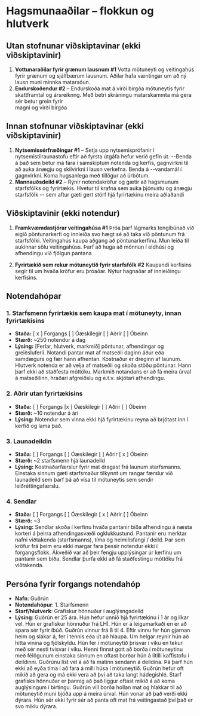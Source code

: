 # Hagsmunaaðilar – flokkun og hlutverk

<!-- 
Fyrir hvern notendahóp skal skrá:
- Nafn hóps (name)
- Staða (status): haka við "Kjörinn" eða "Óhagstæður" ef við á. Aðrir hópar eru ómerktir. 
  (Hópar sem eru hunsaðir þurfa ekki að vera með í skjalinu.)
- Stærð (size): áætlaður fjöldi notenda í hópnum
- Lýsing (description): tilgangur hópsins, helstu ferlar og hlutverk í verkefninu
-->

## Utan stofnunar viðskiptavinar (ekki viðskiptavinir)
1. **Vottunaraðilar fyrir grænum lausnum #1** 
    Votta mötuneyti og veitingahús fyrir grænum og sjálfbærum lausnum. Aðilar hafa 
væntingar um að ný lausn muni minnka matarsóun. 
2. **Endurskoðendur #2** – Endurskoða mat á virði birgða mötuneytis fyrir skattframtal og ársreiknng. Með betri skráningu matarskammta má gera sér betur grein fyrir  
 magni og virði birgða 

## Innan stofnunar viðskiptavinar (ekki viðskiptavinir)
1. **Nytsemissérfræðingar #1** – 
Setja upp nytsemisprófanir í nytsemistilraunastofu eftir að fyrsta útgáfa hefur verið gefin út. 
--Benda á það sem betur má fara í samskiptum notenda og kerfis, gagnvirkni til að auka ánægju og skilvirkni í lausn verkefna. Benda á 
--vandamál í gagnvirkni. Koma hugsanlega með tillögur að úrbótum. 
2. **Mannauðsdeild #2** – Rýnir notendakröfur og gætir að hagsmunum starfsfólks og fyrirtækis. Hvetur til krafna sem auka þjónustu og ánægju starfsfólk
-- sem aftur gæti gert störf hjá fyrirtækinu meira aðlaðandi 

## Viðskiptavinir (ekki notendur)
1. **Framkvæmdastjórar veitingahúsa #1** Þróa þarf lágmarks tengibúnað við eigið pöntunarkerfi og innleiða svo hægt sé að taka við pöntunum frá 
starfsfólki. Veitingahús kaupa aðgang að pöntunarkerfinu. Mun leiða til aukinnar sölu veitingahúss. Þarf að huga að mönnun í eldhúsi og afhendingu við fjölgun pantana

2. **Fyrirtækið sem rekur mötuneytið fyrir starfsfólk #2** Kaupandi kerfisins segir til um hvaða kröfur eru þróaðar. Nýtur
hagnaðar af innleiðingu kerfisins. 

## Notendahópar

### 1. Starfsmenn fyrirtækis sem kaupa mat í mötuneyty,  innan fyrirtækisins
- **Staða:** [ x ] Forgangs  [ ] Óæskilegir  [ ] Aðrir  [ ] Óbeinn  
- **Stærð:** ~250 notendur á dag
- **Lýsing:** [Ferlar, hlutverk, markmið] pöntunar, afhendingar og greiðsluferli. Notandi pantar mat af matseðli daginn áður eða 
samdægurs og fær hann afhentan. Kostnaður er dreginn af launum. Hlutverk notenda er að velja af matseðli og skoða stöðu
pöntunar. Hann þarf ekki að staðfesta móttöku. Markmið notandans er að fá meira úrval á matseðilinn, hraðari afgreiðslu og e.t.v. 
skjótari afhendingu. 

### 2. Aðrir utan fyrirtækisins 
- **Staða:** [ ] Forgangs   [x ] Óæskilegir  [ ] Aðrir  [ ] Óbeinn  
- **Stærð:** ~10 notendur á ári 
- **Lýsing:** Notendur sem vinna ekki hjá fyrirtækinu reyna að brjótast inn í kerfið og lama það. 

### 3. Launadeildin 
- **Staða:** [ ] Forgangs   [  ] Óæskilegir  [ ] Aðrir  [ x ] Óbeinn  
- **Stærð:** ~2 starfsmenn hjá launadeild 
- **Lýsing:** Kostnaðarfærslur fyrir mat dragast frá launum starfsmanns. Einstaka sinnum gæti starfsmaður tilkynnt
um rangar færslur við launadeild sem þarf þá að vísa til mötuneytis sem sendir leiðréttingafærslu. 

### 4. Sendlar 
- **Staða:** [ ] Forgangs   [ ] Óæskilegir  [ x ] Aðrir [ ] Óbeinn  
- **Stærð:** ~3 
- **Lýsing:** Sendlar skoða í kerfinu hvaða pantanir bíða afhendingu á næsta korteri á þeirra afhendingasvæði ogklukkustund.
Pantanir eru merktar nafni viðtakenda (starfsmanns), tíma og heimilisfangi / deild. Þar sem kröfur frá þeim 
eru ekki margar fara þessir notendur ekki í forgangsflokk. Ákveðið var að þeir fengju upplýsingar úr kerfinu
um pantanir sem bíða. Sendlar þurfa ekki að fá staðfestingu móttöku frá viðtakenda. 

## Persóna fyrir forgangs  notendahóp
<!--
Persóna getur komið í stað raunverulegs notendafulltrúa þegar hann er 
ekki tiltækur. Þá getur BA hugsað sér slíkan notanda við að framkvæma verk 
eða velja, og þannig búið til upphafspunkt fyrir kröfur sem síðar eru sannreyndar 
með notendum.

Upplýsingar um persónu fyrir viðskiptavin geta innihaldið félags- og 
lýðfræðilega eiginleika, hegðun, óskir og pirrandi þætti. 
Mikilvægt er að tryggja að persónur séu raunverulega fulltrúar viðkomandi 
notendahóps, byggt á markaðs-, lýðfræðilegum og þjóðfræðilegum rannsóknum
-->
<!--
Dæmi bls. 107
Fred, 41, has been a chemist at Contoso Pharmaceuticals since he received his Ph.D.
14 years ago. He doesn’t have much patience with computers. Fred usually works
on two projects at a time in related chemical areas. His lab contains approximately
300 bottles of chemicals and gas cylinders. On an average day, he’ll need four new
chemicals from the stockroom. Two of these will be commercial chemicals in stock,
one will need to be ordered, and one will come from the supply of proprietary Contoso
chemical samples. On occasion, Fred will need a hazardous chemical that requires
special training for safe handling. When he buys a chemical for the first time, Fred
wants the material safety data sheet emailed to him automatically. Each year, Fred will
synthesize about 20 new proprietary chemicals to go into the stockroom. Fred wants
a report of his chemical usage for the previous month to be generated automatically
and sent to him by email so that he can monitor his chemical exposure.
--> 
- **Nafn**: Guðrún 
- **Notendahópur**: 1. Starfsmenn 
- **Starf/hlutverk**: Grafískur hönnuður í auglýsngadeild 
- **Lýsing**: Guðrún er 25 ára. Hún hefur unnið hjá fyrirtækinu í 1 ár og líkar vel. Hún er grafískur hönnuður frá LHÍ. 
Hún er á leigumarkaði en er að spara sér fyrir íbúð. Guðrún vinnur frá 8 til 4. Eftir vinnu fer hún gjarnan heim og 
slakar á, fer í tennis eða út að hlaupa. Um helgar reynir hún að hitta vinina og fjölskyldu. 
Hún fer í mötuneytið þrisvar í viku en tekur 
með sér nesti tvisvar í viku. Henni finnst gott að borða í mötuneytinu með félögunum einstaka sinnum en oftast borðar 
hún á lítilli kaffistofu í deildinni. Guðrúnu líst vel á að fá matinn sendann á deildina. Þá þarf hún ekki
að eyða tíma í að fara á milli húsa í mötuneytið. Guðrún hefur oft mikið að gera og má ekki vera að því að taka langt hádegishlé. 
Starf grafísks hönnuðar er þannig að það liggur oftast mikið á að koma auglýsingum í birtingu. 
Guðrún vill borða hollan mat og hlakkar til að mötuneytið muni bjóða upp á meira úrval. Hún vonar að það verði ekki dýrara. Hún sér ekki fyrir sér að panta oft 
mat frá veitingastað því það er svo miklu dýrara.



